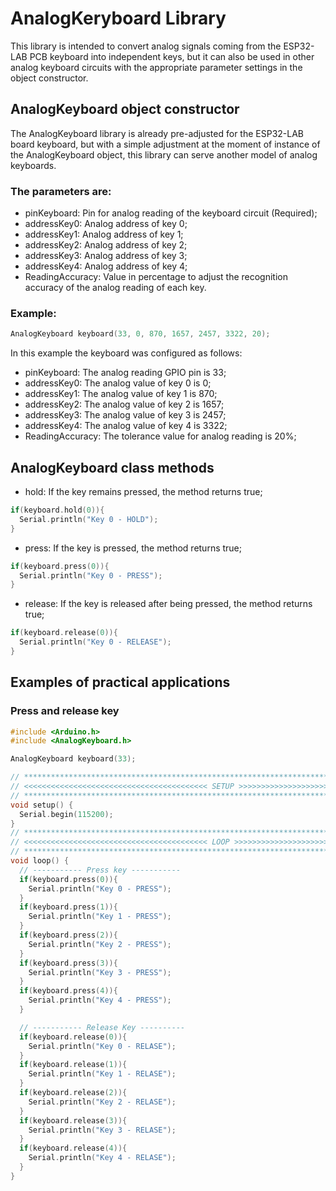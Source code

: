 # AnalogKeryboard Library
This library is intended to convert analog signals coming from the ESP32-LAB PCB keyboard into independent keys, but it can also be used in other analog keyboard circuits with the appropriate parameter settings in the object constructor.

## AnalogKeyboard object constructor
The AnalogKeyboard library is already pre-adjusted for the ESP32-LAB board keyboard, but with a simple adjustment at the moment of instance of the AnalogKeyboard object, this library can serve another model of analog keyboards.

### The parameters are:
- pinKeyboard: Pin for analog reading of the keyboard circuit (Required);
- addressKey0: Analog address of key 0;
- addressKey1: Analog address of key 1;
- addressKey2: Analog address of key 2;
- addressKey3: Analog address of key 3;
- addressKey4: Analog address of key 4;
- ReadingAccuracy: Value in percentage to adjust the recognition accuracy of the analog reading of each key.

### Example:
```C++
AnalogKeyboard keyboard(33, 0, 870, 1657, 2457, 3322, 20);
```
In this example the keyboard was configured as follows:
- pinKeyboard: The analog reading GPIO pin is 33;
- addressKey0: The analog value of key 0 is 0;
- addressKey1: The analog value of key 1 is 870;
- addressKey2: The analog value of key 2 is 1657;
- addressKey3: The analog value of key 3 is 2457;
- addressKey4: The analog value of key 4 is 3322;
- ReadingAccuracy: The tolerance value for analog reading is 20%;

## AnalogKeyboard class methods
- hold: If the key remains pressed, the method returns true;
```C++
if(keyboard.hold(0)){
  Serial.println("Key 0 - HOLD");
}
```

- press: If the key is pressed, the method returns true;
```C++
if(keyboard.press(0)){
  Serial.println("Key 0 - PRESS");
}
```

- release: If the key is released after being pressed, the method returns true;
```C++
if(keyboard.release(0)){
  Serial.println("Key 0 - RELEASE");
}
```

## Examples of practical applications
### Press and release key
```C++
#include <Arduino.h>
#include <AnalogKeyboard.h>

AnalogKeyboard keyboard(33);

// ********************************************************************************************************
// <<<<<<<<<<<<<<<<<<<<<<<<<<<<<<<<<<<<<<<<< SETUP >>>>>>>>>>>>>>>>>>>>>>>>>>>>>>>>>>>>>>>>>>>>>>>>>>>>>>>>>
// ********************************************************************************************************
void setup() {
  Serial.begin(115200);
}
// ********************************************************************************************************
// <<<<<<<<<<<<<<<<<<<<<<<<<<<<<<<<<<<<<<<<< LOOP >>>>>>>>>>>>>>>>>>>>>>>>>>>>>>>>>>>>>>>>>>>>>>>>>>>>>>>>>
// ********************************************************************************************************
void loop() {
  // ----------- Press key -----------
  if(keyboard.press(0)){
    Serial.println("Key 0 - PRESS");
  }
  if(keyboard.press(1)){
    Serial.println("Key 1 - PRESS");
  }
  if(keyboard.press(2)){
    Serial.println("Key 2 - PRESS");
  }
  if(keyboard.press(3)){
    Serial.println("Key 3 - PRESS");
  }
  if(keyboard.press(4)){
    Serial.println("Key 4 - PRESS");
  }

  // ----------- Release Key ----------
  if(keyboard.release(0)){
    Serial.println("Key 0 - RELASE");
  }
  if(keyboard.release(1)){
    Serial.println("Key 1 - RELASE");
  }
  if(keyboard.release(2)){
    Serial.println("Key 2 - RELASE");
  }
  if(keyboard.release(3)){
    Serial.println("Key 3 - RELASE");
  }
  if(keyboard.release(4)){
    Serial.println("Key 4 - RELASE");
  }
}
```

